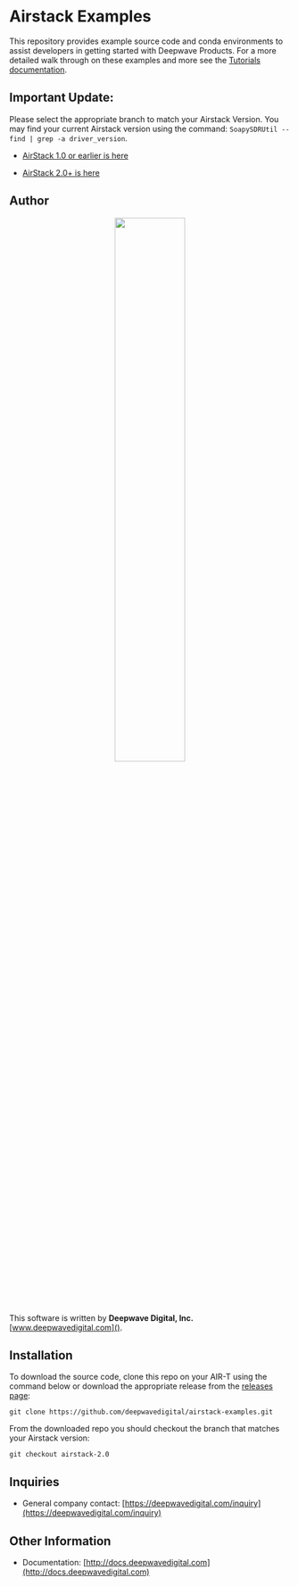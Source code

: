 # Airstack Examples
This repository provides example source code and conda environments to assist developers in getting started with Deepwave Products. For a more detailed walk through on these examples and more see the [Tutorials documentation](https://docs.deepwavedigital.com/Tutorials/).

## Important Update:

 Please select the appropriate branch to match your Airstack Version. You may find your current Airstack version using the command: ```SoapySDRUtil --find | grep -a driver_version```. 

* [AirStack 1.0 or earlier is here](https://github.com/deepwavedigital/airstack-examples/branches/airstack-1.0)

* [AirStack 2.0+ is here](https://github.com/deepwavedigital/airstack-examples/branches/airstack-2.0)

## Author
<p align="center">
<img src="https://deepwavedigital.com/media/images/dwd2_crop_transparent.png" Width="50%" />
</p>

This software is written by **Deepwave Digital, Inc.** [www.deepwavedigital.com]().

## Installation
To download the source code, clone this repo on your AIR-T using the command below or download the appropriate release from the [releases page](https://github.com/deepwavedigital/airstack-examples/releases):
```
git clone https://github.com/deepwavedigital/airstack-examples.git
```
From the downloaded repo you should checkout the branch that matches your Airstack version:
```
git checkout airstack-2.0
```
## Inquiries
* General company contact: [https://deepwavedigital.com/inquiry](https://deepwavedigital.com/inquiry)
&nbsp;

## Other Information

* Documentation: [http://docs.deepwavedigital.com](http://docs.deepwavedigital.com)